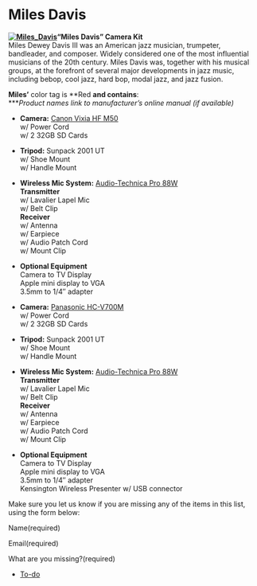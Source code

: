 # Miles Davis

**[![Miles_Davis](https://make.wordpress.org/community/files/2015/09/Miles_Davis-300x300.jpg)](https://make.wordpress.org/community/files/2015/09/Miles_Davis.jpg)“Miles Davis” Camera Kit**  
Miles Dewey Davis III was an American jazz musician, trumpeter, bandleader, and composer. Widely considered one of the most influential musicians of the 20th century. Miles Davis was, together with his musical groups, at the forefront of several major developments in jazz music, including bebop, cool jazz, hard bop, modal jazz, and jazz fusion.

**Miles’** color tag is **Red **and contains**:  
\****Product names link to manufacturer’s online manual (if available)*

*   **Camera:** [Canon Vixia HF M50](https://wptv.files.wordpress.com/2015/08/canonhfm50-hfm52-hfm500-im3-n-en.pdf)  
    w/ Power Cord  
    w/ 2 32GB SD Cards
*   **Tripod:** Sunpack 2001 UT  
    w/ Shoe Mount  
    w/ Handle Mount
*   **Wireless Mic System:** [Audio-Technica Pro 88W](https://wptv.files.wordpress.com/2015/08/audio-technic-pro88w.pdf)  
    **Transmitter**  
    w/ Lavalier Lapel Mic  
    w/ Belt Clip  
    **Receiver**  
    w/ Antenna  
    w/ Earpiece  
    w/ Audio Patch Cord  
    w/ Mount Clip
*   **Optional Equipment**  
    Camera to TV Display  
    Apple mini display to VGA  
    3.5mm to 1/4″ adapter

*   **Camera:** [Panasonic HC-V700M](https://wptv.files.wordpress.com/2015/08/panasonichcv700.pdf)  
    w/ Power Cord  
    w/ 2 32GB SD Cards
*   **Tripod:** Sunpack 2001 UT  
    w/ Shoe Mount  
    w/ Handle Mount
*   **Wireless Mic System:** [Audio-Technica Pro 88W](https://wptv.files.wordpress.com/2015/08/audio-technic-pro88w.pdf)  
    **Transmitter**  
    w/ Lavalier Lapel Mic  
    w/ Belt Clip  
    **Receiver**  
    w/ Antenna  
    w/ Earpiece  
    w/ Audio Patch Cord  
    w/ Mount Clip
*   **Optional Equipment**  
    Camera to TV Display  
    Apple mini display to VGA  
    3.5mm to 1/4″ adapter  
    Kensington Wireless Presenter w/ USB connector

Make sure you let us know if you are missing any of the items in this list, using the form below:

Name(required) 

Email(required) 

What are you missing?(required)

*   [To-do](# "To-do")